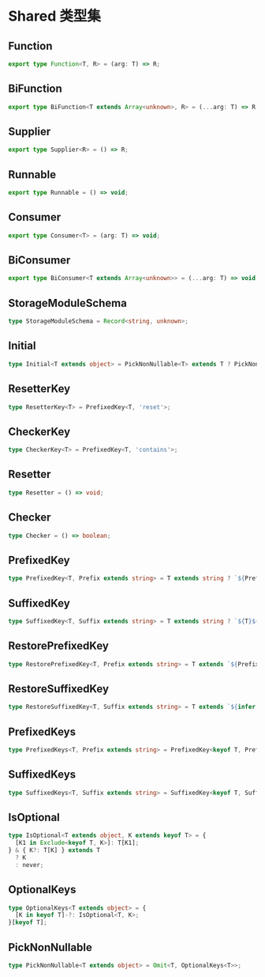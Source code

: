 # Shared 类型集

## Function

```ts
export type Function<T, R> = (arg: T) => R;
```

## BiFunction

```ts
export type BiFunction<T extends Array<unknown>, R> = (...arg: T) => R;
```

## Supplier

```ts
export type Supplier<R> = () => R;
```

## Runnable

```ts
export type Runnable = () => void;
```

## Consumer

```ts
export type Consumer<T> = (arg: T) => void;
```

## BiConsumer

```ts
export type BiConsumer<T extends Array<unknown>> = (...arg: T) => void;
```

<Divider />

## StorageModuleSchema

```ts
type StorageModuleSchema = Record<string, unknown>;
```

## Initial

```ts
type Initial<T extends object> = PickNonNullable<T> extends T ? PickNonNullable<T> : never;
```

## ResetterKey

```ts
type ResetterKey<T> = PrefixedKey<T, 'reset'>;
```

## CheckerKey

```ts
type CheckerKey<T> = PrefixedKey<T, 'contains'>;
```

## Resetter

```ts
type Resetter = () => void;
```

## Checker

```ts
type Checker = () => boolean;
```

<Divider />

## PrefixedKey

```ts
type PrefixedKey<T, Prefix extends string> = T extends string ? `${Prefix}${Capitalize<T>}` : never;
```

## SuffixedKey

```ts
type SuffixedKey<T, Suffix extends string> = T extends string ? `${T}${Capitalize<Suffix>}` : never;
```

## RestorePrefixedKey

```ts
type RestorePrefixedKey<T, Prefix extends string> = T extends `${Prefix}${infer U}` ? Uncapitalize<U> : never;
```

## RestoreSuffixedKey

```ts
type RestoreSuffixedKey<T, Suffix extends string> = T extends `${infer U}${Capitalize<Suffix>}` ? U : never;
```

## PrefixedKeys

```ts
type PrefixedKeys<T, Prefix extends string> = PrefixedKey<keyof T, Prefix>;
```

## SuffixedKeys

```ts
type SuffixedKeys<T, Suffix extends string> = SuffixedKey<keyof T, Suffix>;
```

<Divider />

## IsOptional

```ts
type IsOptional<T extends object, K extends keyof T> = {
  [K1 in Exclude<keyof T, K>]: T[K1];
} & { K?: T[K] } extends T
  ? K
  : never;
```

## OptionalKeys

```ts
type OptionalKeys<T extends object> = {
  [K in keyof T]-?: IsOptional<T, K>;
}[keyof T];
```

## PickNonNullable

```ts
type PickNonNullable<T extends object> = Omit<T, OptionalKeys<T>>;
```
